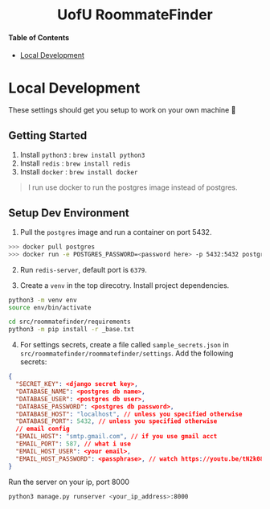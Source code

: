 <div align="center">
  <h1>
    UofU RoommateFinder
  </h1>
</div>

#### Table of Contents
* [Local Development](#local-development)

# Local Development
These settings should get you setup to work on your own machine 🚀

## Getting Started
1. Install `python3` : `brew install python3`
2. Install `redis` : `brew install redis`
3. Install `docker` : `brew install docker`

> I run use docker to run the postgres image instead of postgres.

## Setup Dev Environment

1. Pull the `postgres` image and run a container on port 5432.
```bash
>>> docker pull postgres
>>> docker run -e POSTGRES_PASSWORD=<password here> -p 5432:5432 postgres
```

2. Run `redis-server`, default port is `6379`.

3. Create a `venv` in the top direcotry. Install project dependencies.
```bash
python3 -m venv env
source env/bin/activate

cd src/roommatefinder/requirements
python3 -m pip install -r _base.txt
```

4. For settings secrets, create a file called `sample_secrets.json` in `src/roommatefinder/roommatefinder/settings`. Add the following secrets:
```json
{
  "SECRET_KEY": <django secret key>,
  "DATABASE_NAME": <postgres db name>,
  "DATABASE_USER": <postgres db user>,
  "DATABASE_PASSWORD": <postgres db password>,
  "DATABASE_HOST": "localhost", // unless you specified otherwise
  "DATABASE_PORT": 5432, // unless you specified otherwise
  // email config
  "EMAIL_HOST": "smtp.gmail.com", // if you use gmail acct
  "EMAIL_PORT": 587, // what i use
  "EMAIL_HOST_USER": <your email>,
  "EMAIL_HOST_PASSWORD": <passphrase>, // watch https://youtu.be/tN2k08Gucto?si=2WCMjnvLrN6mld4w
}
```

Run the server on your ip, port 8000
```bash
python3 manage.py runserver <your_ip_address>:8000
```